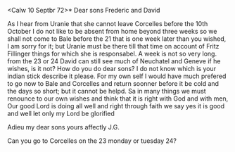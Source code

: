  <Calw 10 Septbr 72>*
Dear sons Frederic and David

As I hear from Uranie that she cannot leave Corcelles before the 10th October I do not like to be absent from home beyond three weeks so we shall not come to Bale before the 21 that is one week later than you wished, I am sorry for it; but Uranie must be there till that time on account of Fritz Fillinger things for which she is responsabel. A week is not so very long. from the 23 or 24 David can still see much of Neuchatel and Geneve if he wishes, is it not? How do you do dear sons? I do not know which is your indian stick describe it please. For my own self I would have much prefered to go now to Bale and Corcelles and return soonner before it be cold and the days so short; but it cannot be helpd. Sa in many things we must renounce to our own wishes and think that it is right with God and with men, Our good Lord is doing all well and right through faith we say yes it is good and well let only my Lord be glorified

Adieu my dear sons
 yours affectly J.G.

Can you go to Corcelles on the 23 monday or tuesday 24?
